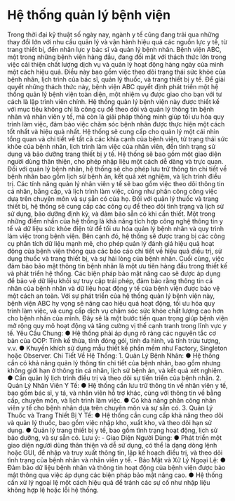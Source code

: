 <h1>Hệ thống quản lý bệnh viện</h1>
Trong thời đại kỹ thuật số ngày nay, ngành y tế cũng đang trải qua những thay đổi lớn với nhu cầu
quản lý và vận hành hiệu quả các nguồn lực y tế, từ trang thiết bị, đến nhân lực y bác sĩ và quản lý
bệnh nhân. Bệnh viện ABC, một trong những bệnh viện hàng đầu, đang đối mặt với thách thức
lớn trong việc cải thiện chất lượng dịch vụ và quản lý hoạt động hàng ngày của mình một cách
hiệu quả. Điều này bao gồm việc theo dõi trạng thái sức khỏe của bệnh nhân, lịch trình của bác sĩ,
quản lý thuốc, và trang thiết bị y tế. Để giải quyết những thách thức này, bệnh viện ABC quyết
định phát triển một hệ thống quản lý bệnh viện toàn diện, một nhiệm vụ được giao cho bạn với tư
cách là lập trình viên chính.
Hệ thống quản lý bệnh viện này được thiết kế với mục tiêu không chỉ là công cụ để theo dõi và
quản lý thông tin bệnh nhân và nhân viên y tế, mà còn là giải pháp thông minh giúp tối ưu hóa quy
trình làm việc, đảm bảo việc chăm sóc bệnh nhân được thực hiện một cách tốt nhất và hiệu quả
nhất. Hệ thống sẽ cung cấp cho quản lý một cái nhìn tổng quan và chi tiết về tất cả các khía cạnh
của bệnh viện, từ trạng thái sức khỏe của bệnh nhân, lịch trình làm việc của nhân viên, đến tình
trạng sử dụng và bảo dưỡng trang thiết bị y tế.
Hệ thống sẽ bao gồm một giao diện người dùng thân thiện, cho phép nhập liệu một cách dễ dàng
và trực quan. Đối với quản lý bệnh nhân, hệ thống sẽ cho phép lưu trữ thông tin chi tiết về bệnh
nhân bao gồm lịch sử bệnh án, kết quả xét nghiệm, và lịch trình điều trị. Các tính năng quản lý
nhân viên y tế sẽ bao gồm việc theo dõi thông tin cá nhân, bằng cấp, và lịch trình làm việc, cũng
như phân công công việc dựa trên chuyên môn và sự sẵn có của họ. Đối với quản lý thuốc và trang
thiết bị, hệ thống sẽ cung cấp các công cụ để theo dõi tình trạng và lịch sử sử dụng, bảo dưỡng
định kỳ, và đảm bảo sẵn có khi cần thiết.
Một trong những điểm nhấn của hệ thống là khả năng tích hợp công nghệ thông tin y tế và dữ liệu
sức khỏe điện tử để tối ưu hóa quản lý bệnh nhân và quy trình làm việc trong bệnh viện. Bên cạnh
đó, hệ thống sẽ được trang bị các công cụ phân tích dữ liệu mạnh mẽ, cho phép quản lý đánh giá
hiệu quả hoạt động của bệnh viện thông qua các báo cáo chi tiết về hiệu quả điều trị, sử dụng thuốc
và trang thiết bị, và sự hài lòng của bệnh nhân.
Cuối cùng, việc đảm bảo bảo mật thông tin bệnh nhân là một ưu tiên hàng đầu trong thiết kế và
phát triển hệ thống. Các biện pháp bảo mật nâng cao sẽ được áp dụng để bảo vệ dữ liệu khỏi sự
truy cập trái phép, đảm bảo rằng thông tin cá nhân của bệnh nhân và dữ liệu hoạt động y tế của
bệnh viện được bảo vệ một cách an toàn.
Với sự phát triển của hệ thống quản lý bệnh viện này, bệnh viện ABC hy vọng sẽ nâng cao hiệu
quả hoạt động, tối ưu hóa quy trình làm việc, và cung cấp dịch vụ chăm sóc sức khỏe chất lượng
cao hơn cho bệnh nhân của mình. Đây sẽ là một bước tiến quan trọng giúp bệnh viện mở rộng quy
mô hoạt động và tăng cường vị thế cạnh tranh trong lĩnh vực y tế.
Yêu Cầu Chung:
● Hệ thống phải áp dụng rõ ràng các nguyên tắc cơ bản của OOP: Tính kế thừa, tính đóng
gói, tính đa hình, và tính trừu tượng, v.v.
● Khuyến khích sử dụng mẫu thiết kế phần mềm như Factory, Singleton hoặc Observer.
Chi Tiết Về Hệ Thống:
1. Quản Lý Bệnh Nhân:
● Hệ thống cần có khả năng quản lý thông tin chi tiết của bệnh nhân, bao gồm nhưng
không giới hạn ở thông tin cá nhân, lịch sử bệnh án, và kết quả xét nghiệm.
● Cần quản lý lịch trình điều trị và theo dõi sự tiến triển của bệnh nhân.
2. Quản Lý Nhân Viên Y Tế:
● Hệ thống cần lưu trữ thông tin về nhân viên y tế, bao gồm bác sĩ, y tá, và nhân viên hỗ trợ
khác, cùng với thông tin về bằng cấp, chuyên môn, và lịch trình làm việc.
● Có khả năng phân công nhân viên y tế cho bệnh nhân dựa trên chuyên môn và sự sẵn có.
3. Quản Lý Thuốc và Trang Thiết Bị Y Tế:
● Hệ thống cần cung cấp khả năng theo dõi và quản lý thuốc, bao gồm việc nhập kho, xuất
kho, và theo dõi hạn sử dụng.
● Quản lý trang thiết bị y tế, bao gồm tình trạng hoạt động, lịch sử bảo dưỡng, và sự sẵn có.
Lưu ý:
- Giao Diện Người Dùng:
● Phát triển một giao diện người dùng thân thiện và dễ sử dụng, có thể là dạng dòng
lệnh hoặc GUI, để nhập và truy xuất thông tin, lập kế hoạch điều trị, và theo dõi tình
trạng của bệnh nhân và nhân viên y tế.
- Bảo Mật và Xử Lý Ngoại Lệ:
● Đảm bảo dữ liệu bệnh nhân và thông tin hoạt động của bệnh viện được bảo mật thông
qua việc áp dụng các biện pháp bảo mật nâng cao.
● Hệ thống cần xử lý ngoại lệ một cách hiệu quả để tránh các sự cố như nhập liệu
không hợp lệ hoặc lỗi hệ thống.
